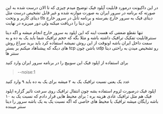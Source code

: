 در این داکیونت درمورد قابلیت آپلود فیک توضیح میدم
چیزی که تا الان درست شده به این صورته که برنامه در سرور ایران به صورت موازنه شده و غیر قابل تشخیص درست مثل دیتای کاربر و وتحت tls دیتای فیک به سرور خارج بفرسته و برنامه تانل در سرور خارج این دیتا را دریافت میکنه
ولی دور میریزه در نهایت

تنها نقطع ضعفی که هست اینه که این اپلود به سرور خارج انجام میشه و اگه دیتا سنترقابلیت تفکیک ترافیک داشته باشه و مثلا بگه که حجم ترافیک شما باید یک به ده و به سمت داخل ایران باشه اونوقت از این روش نمیشه استفاده کرد
باید برید سراغ روش های دیگه که پیشناهاد میکنم بر بستر tcp باشن چون udp رو تشخیص میدن به راحتی دیتا سنتر ها

برای استفاده از اپلود فیک این سوییچ را در برنامه سرور ایران وارد کنید


> --noise:1

عدد یک یعنی نسبت ترافیک یک به ۲ میشه 
برای یک به ده باید ۹ وارد کنید

اپلود فیک درصورت لزوم استفاده بشه چون انتقال ترافیک روی سرعت تاثیر گزاره
اپلود فیک هم مثل ترافیک عادی هزینه بره ؛ برای محیط هایی قرار دادم که نسبت یک به ۱۰ باشه رایگان میشه ترافیک
یا محیط های خاصی که اگه نسبت یک به یک باشه سرور را دیتا سنتر میبنده

